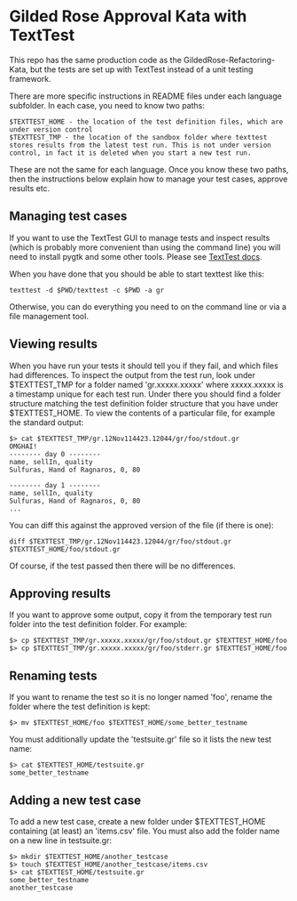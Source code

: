 Gilded Rose Approval Kata with TextTest
=======================================

This repo has the same production code as the GildedRose-Refactoring-Kata, but the tests are set up with TextTest instead of a unit testing framework.

There are more specific instructions in README files under each language subfolder. In each case, you need to know two paths:

    $TEXTTEST_HOME - the location of the test definition files, which are under version control
    $TEXTTEST_TMP - the location of the sandbox folder where texttest stores results from the latest test run. This is not under version control, in fact it is deleted when you start a new test run.

These are not the same for each language. Once you know these two paths, then the instructions below explain how to manage your test cases, approve results etc.

Managing test cases
-------------------

If you want to use the TextTest GUI to manage tests and inspect results (which is probably more convenient than using the command line) you will need to install pygtk and some other tools. Please see [TextTest docs](http://texttest.sourceforge.net/index.php?page=documentation_3_27&n=install_texttest).

When you have done that you should be able to start texttest like this:

    texttest -d $PWD/texttest -c $PWD -a gr

Otherwise, you can do everything you need to on the command line or via a file management tool.

Viewing results
---------------

When you have run your tests it should tell you if they fail, and which files had differences. To inspect the output from the test run, look under $TEXTTEST_TMP for a folder named 'gr.xxxxx.xxxxx' where xxxxx.xxxxx is a timestamp unique for each test run. Under there you should find a folder structure matching the test definition folder structure that you have under $TEXTTEST_HOME. To view the contents of a particular file, for example the standard output:

    $> cat $TEXTTEST_TMP/gr.12Nov114423.12044/gr/foo/stdout.gr
    OMGHAI!
    -------- day 0 --------
    name, sellIn, quality
    Sulfuras, Hand of Ragnaros, 0, 80

    -------- day 1 --------
    name, sellIn, quality
    Sulfuras, Hand of Ragnaros, 0, 80
    ...

You can diff this against the approved version of the file (if there is one):

    diff $TEXTTEST_TMP/gr.12Nov114423.12044/gr/foo/stdout.gr $TEXTTEST_HOME/foo/stdout.gr

Of course, if the test passed then there will be no differences.

Approving results
-----------------

If you want to approve some output, copy it from the temporary test run folder into the test definition folder. For example:

    $> cp $TEXTTEST_TMP/gr.xxxxx.xxxxx/gr/foo/stdout.gr $TEXTTEST_HOME/foo
    $> cp $TEXTTEST_TMP/gr.xxxxx.xxxxx/gr/foo/stderr.gr $TEXTTEST_HOME/foo

Renaming tests
--------------

If you want to rename the test so it is no longer named 'foo', rename the folder where the test definition is kept:

    $> mv $TEXTTEST_HOME/foo $TEXTTEST_HOME/some_better_testname

You must additionally update the 'testsuite.gr' file so it lists the new test name:

    $> cat $TEXTTEST_HOME/testsuite.gr
    some_better_testname

Adding a new test case
----------------------

To add a new test case, create a new folder under $TEXTTEST_HOME containing (at least) an 'items.csv' file. You must also add the folder name on a new line in testsuite.gr:

    $> mkdir $TEXTTEST_HOME/another_testcase
    $> touch $TEXTTEST_HOME/another_testcase/items.csv
    $> cat $TEXTTEST_HOME/testsuite.gr
    some_better_testname
    another_testcase


